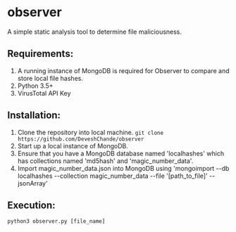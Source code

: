 # observer
A simple static analysis tool to determine file maliciousness.

## Requirements:

1. A running instance of MongoDB is required for Observer to compare and store local file hashes.
2. Python 3.5+
3. VirusTotal API Key

## Installation:

1. Clone the repository into local machine. `git clone https://github.com/DeveshChande/observer`
2. Start up a local instance of MongoDB.
3. Ensure that you have a MongoDB database named 'localhashes' which has collections named 'md5hash' and 'magic_number_data'.
4. Import magic_number_data.json into MongoDB using 'mongoimport --db localhashes --collection magic_number_data --file '[path_to_file]' --jsonArray'

## Execution:

`python3 observer.py [file_name]`


